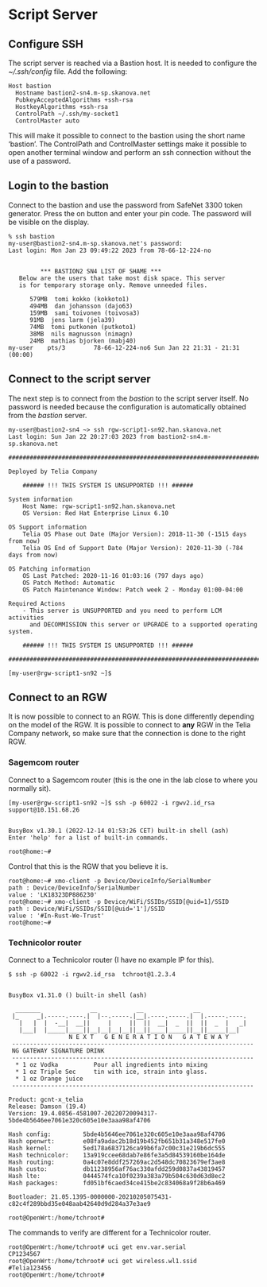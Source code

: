 # Script Server

## Configure SSH
The script server is reached via a Bastion host. It is needed to configure the *~/.ssh/config* file. Add the following:

```console
Host bastion
  Hostname bastion2-sn4.m-sp.skanova.net
  PubkeyAcceptedAlgorithms +ssh-rsa
  HostkeyAlgorithms +ssh-rsa
  ControlPath ~/.ssh/my-socket1
  ControlMaster auto
```

This will make it possible to connect to the bastion using the short name ‘bastion’. The ControlPath and ControlMaster settings make it possible to open another terminal window and perform an ssh connection without the use of a password.

## Login to the bastion

Connect to the bastion and use the password from SafeNet 3300 token generator. Press the on button and enter your pin code. The password will be visible on the display.

```console
% ssh bastion
my-user@bastion2-sn4.m-sp.skanova.net's password: 
Last login: Mon Jan 23 09:49:22 2023 from 78-66-12-224-no
 
 
         *** BASTION2 SN4 LIST OF SHAME ***
   Below are the users that take most disk space. This server
   is for temporary storage only. Remove unneeded files.

      579MB  tomi kokko (kokkoto1)
      494MB  dan johansson (dajo63)
      159MB  sami toivonen (toivosa3)
      91MB  jens larm (jela39)
      74MB  tomi putkonen (putkoto1)
      38MB  nils magnusson (nimagn)
      24MB  mathias bjorken (mabj40)
my-user    pts/3        78-66-12-224-no6 Sun Jan 22 21:31 - 21:31  (00:00)
```

## Connect to the script server

The next step is to connect from the *bastion* to the script server itself. No password is needed because the configuration is automatically obtained from the *bastion* server.

```console 
my-user@bastion2-sn4 ~> ssh rgw-script1-sn92.han.skanova.net
Last login: Sun Jan 22 20:27:03 2023 from bastion2-sn4.m-sp.skanova.net

#########################################################################################

Deployed by Telia Company

    ###### !!! THIS SYSTEM IS UNSUPPORTED !!! ###### 
    
System information
    Host Name: rgw-script1-sn92.han.skanova.net
    OS Version: Red Hat Enterprise Linux 6.10

OS Support information
    Telia OS Phase out Date (Major Version): 2018-11-30 (-1515 days from now)
    Telia OS End of Support Date (Major Version): 2020-11-30 (-784 days from now)

OS Patching information
    OS Last Patched: 2020-11-16 01:03:16 (797 days ago)
    OS Patch Method: Automatic
    OS Patch Maintenance Window: Patch week 2 - Monday 01:00-04:00

Required Actions
    - This server is UNSUPPORTED and you need to perform LCM activities
      and DECOMMISSION this server or UPGRADE to a supported operating system. 

    ###### !!! THIS SYSTEM IS UNSUPPORTED !!! ###### 

##########################################################################################

[my-user@rgw-script1-sn92 ~]$ 
```

## Connect to an RGW

It is now possible to connect to an RGW. This is done differently depending on the model of the RGW. It is possible to connect to **any** RGW in the Telia Company network, so make sure that the connection is done to the right RGW.

### Sagemcom router

Connect to a Sagemcom router (this is the one in the lab close to where you normally sit).

```console
[my-user@rgw-script1-sn92 ~]$ ssh -p 60022 -i rgwv2.id_rsa support@10.151.68.26


BusyBox v1.30.1 (2022-12-14 01:53:26 CET) built-in shell (ash)
Enter 'help' for a list of built-in commands.

root@home:~# 
```

Control that this is the RGW that you believe it is.

```console
root@home:~# xmo-client -p Device/DeviceInfo/SerialNumber
path : Device/DeviceInfo/SerialNumber
value : 'LK18323DP886230'
root@home:~# xmo-client -p Device/WiFi/SSIDs/SSID[@uid=1]/SSID
path : Device/WiFi/SSIDs/SSID[@uid='1']/SSID
value : '#In-Rust-We-Trust'
root@home:~# 

```

### Technicolor router

Connect to a Technicolor router (I have no example IP for this).

```console
$ ssh -p 60022 -i rgwv2.id_rsa  tchroot@1.2.3.4


BusyBox v1.31.0 () built-in shell (ash)

  _______              __           __              __             
 |_     _|.-----.----.|  |--.-----.|__|.----.-----.|  |.-----.----.
   |   |  |  -__|  __||     |     ||  ||  __|  _  ||  ||  _  |   _|
   |___|  |_____|____||__|__|__|__||__||____|_____||__||_____|__|  
                 N E X T   G E N E R A T I O N   G A T E W A Y
 --------------------------------------------------------------------
 NG GATEWAY SIGNATURE DRINK
 --------------------------------------------------------------------
  * 1 oz Vodka          Pour all ingredients into mixing
  * 1 oz Triple Sec     tin with ice, strain into glass.
  * 1 oz Orange juice
 --------------------------------------------------------------------

Product: gcnt-x_telia
Release: Damson (19.4)
Version: 19.4.0856-4581007-20220720094317-5bde4b5646ee7061e320c605e10e3aaa98af4706

Hash config:         5bde4b5646ee7061e320c605e10e3aaa98af4706
Hash openwrt:        e08fa9adac2b18d19b452fb651b31a348e517fe0
Hash kernel:         5ed178a6837126ca99b6fa7c00c31e219b6dc555
Hash technicolor:    13a919ccee68dab7e86fe3a5d84539160be164de
Hash routing:        0a4c07e8ddf257269ac2d548dc70823679ef3ae8
Hash custo:          db11238956af76ac330afdd259d0837a43819457
Hash lte:            0444574fca10f0239a383a79b504c630d63d8ec2
Hash packages:       fd051bf6caed34ce415be2c834068a9f28b6a469

Bootloader: 21.05.1395-0000000-20210205075431-c82c4f289bbd35e048aab42640d9d284a37e3ae9

root@OpenWrt:/home/tchroot# 
```

The commands to verify are different for a Technicolor router.

```console
root@OpenWrt:/home/tchroot# uci get env.var.serial
CP1234567
root@OpenWrt:/home/tchroot# uci get wireless.wl1.ssid
#Telia123456
root@OpenWrt:/home/tchroot# 

````


